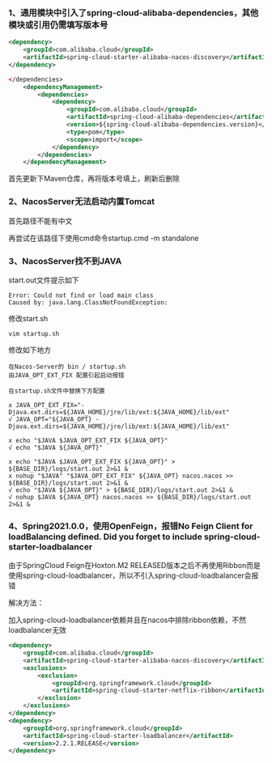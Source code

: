 ### 1、通用模块中引入了spring-cloud-alibaba-dependencies，其他模块或引用仍需填写版本号

```xml
<dependency>
    <groupId>com.alibaba.cloud</groupId>
    <artifactId>spring-cloud-starter-alibaba-nacos-discovery</artifactId>
</dependency>

</dependencies>
    <dependencyManagement>
        <dependencies>
            <dependency>
                <groupId>com.alibaba.cloud</groupId>
                <artifactId>spring-cloud-alibaba-dependencies</artifactId>
                <version>${spring-cloud-alibaba-dependencies.version}</version>
                <type>pom</type>
                <scope>import</scope>
            </dependency>
        </dependencies>
    </dependencyManagement>
```

首先更新下Maven仓库，再将版本号填上，刷新后删除



### 2、NacosServer无法启动内置Tomcat

首先路径不能有中文

再尝试在该路径下使用cmd命令startup.cmd -m standalone



### 3、NacosServer找不到JAVA

start.out文件提示如下

```shell
Error: Could not find or load main class 
Caused by: java.lang.ClassNotFoundException: 
```

修改start.sh

```shell
vim startup.sh
```

修改如下地方

```shell
在Nacos-Server的 bin / startup.sh
由JAVA_OPT_EXT_FIX 配置引起启动报错

在startup.sh文件中替换下方配置

x JAVA_OPT_EXT_FIX="-Djava.ext.dirs=${JAVA_HOME}/jre/lib/ext:${JAVA_HOME}/lib/ext"
√ JAVA_OPT="${JAVA_OPT} -Djava.ext.dirs=${JAVA_HOME}/jre/lib/ext:${JAVA_HOME}/lib/ext"

x echo "$JAVA $JAVA_OPT_EXT_FIX ${JAVA_OPT}"
√ echo "$JAVA ${JAVA_OPT}"

x echo "$JAVA $JAVA_OPT_EXT_FIX ${JAVA_OPT}" > ${BASE_DIR}/logs/start.out 2>&1 &
x nohup "$JAVA" "$JAVA_OPT_EXT_FIX" ${JAVA_OPT} nacos.nacos >> ${BASE_DIR}/logs/start.out 2>&1 &
√ echo "$JAVA ${JAVA_OPT}" > ${BASE_DIR}/logs/start.out 2>&1 &
√ nohup $JAVA ${JAVA_OPT} nacos.nacos >> ${BASE_DIR}/logs/start.out 2>&1 &
```



### 4、Spring2021.0.0，使用OpenFeign，报错No Feign Client for loadBalancing defined. Did you forget to include spring-cloud-starter-loadbalancer

由于SpringCloud Feign在Hoxton.M2 RELEASED版本之后不再使用Ribbon而是使用spring-cloud-loadbalancer，所以不引入spring-cloud-loadbalancer会报错

解决方法：

加入spring-cloud-loadbalancer依赖并且在nacos中排除ribbon依赖，不然loadbalancer无效

```xml
<dependency>
	<groupId>com.alibaba.cloud</groupId>
	<artifactId>spring-cloud-starter-alibaba-nacos-discovery</artifactId>
	<exclusions>
		<exclusion>
			<groupId>org.springframework.cloud</groupId>
			<artifactId>spring-cloud-starter-netflix-ribbon</artifactId>
		</exclusion>
	</exclusions>
</dependency>
<dependency>
	<groupId>org.springframework.cloud</groupId>
	<artifactId>spring-cloud-starter-loadbalancer</artifactId>
	<version>2.2.1.RELEASE</version>
</dependency>
```

